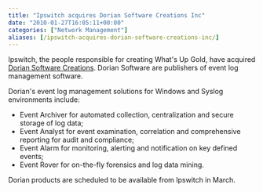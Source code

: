```yaml
---
title: "Ipswitch acquires Dorian Software Creations Inc"
date: "2010-01-27T16:05:11+00:00"
categories: ["Network Management"]
aliases: [/ipswitch-acquires-dorian-software-creations-inc/]
---
```


Ipswitch, the people responsible for creating What's Up Gold, have acquired [Dorian Software Creations](http://www.doriansoft.com/). Dorian Software are publishers of event log management software.

Dorian's event log management solutions for Windows and Syslog environments include:

- Event Archiver for automated collection, centralization and secure storage of log data;
- Event Analyst for event examination, correlation and comprehensive reporting for audit and compliance;
- Event Alarm for monitoring, alerting and notification on key defined events;
- Event Rover for on-the-fly forensics and log data mining.

Dorian products are scheduled to be available from Ipswitch in March.
